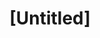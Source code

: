 ---
pid: rs368
title: "[Untitled]"
location_transcription: 
coordinates: "[-75.171997557615, 39.94953627681]"
zipcode: '18966'
gen_neighborhood: 
neighborhood: 
outside_phl: 'Southampton PA '
age: '56'
age_range: 50-59
instagram: 
image_file_name: rs_368.jpg
proposal_transcription: Abraham Lincoln + freeing the slaves
topic: African Americans,Person,History
topic_summary: 0, 0, 0
type: Sculpture Statue
keywords_other: 
credit: 
image_labels: 
twitter: 
facebook: 
permalink: "/monuments/rs368/"
layout: item-page
---
